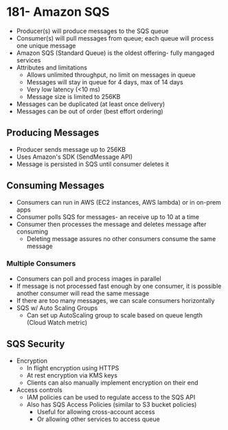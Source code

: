 # 181- Amazon SQS
- Producer(s) will produce messages to the SQS queue
- Consumer(s) will pull messages from queue; each queue will process one unique message
- Amazon SQS (Standard Queue) is the oldest offering- fully mangaged services
- Attributes and limitations
	- Allows unlimited throughput, no limit on messages in queue
	- Messages will stay in queue for 4 days, max of 14 days
	- Very low latency (<10 ms)
	- Message size is limited to 256KB
- Messages can be duplicated (at least once delivery)
- Messages can be out of order (best effort ordering)

## Producing Messages
- Producer sends message up to 256KB
- Uses Amazon's SDK (SendMessage API)
- Message is persisted in SQS until consumer deletes it

## Consuming Messages
- Consumers can run in AWS (EC2 instances, AWS lambda) or in on-prem apps
- Consumer polls SQS for messages- an receive up to 10 at a time
- Consumer then processes the message and deletes message after consuming
	- Deleting message assures no other consumers consume the same message

### Multiple Consumers
- Consumers can poll and process images in parallel
- If message is not processed fast enough by one consumer, it is possible another consumer will read the same message
- If there are too many messages, we can scale consumers horizontally
- SQS w/ Auto Scaling Groups
	- Can set up AutoScaling group to scale based on queue length (Cloud Watch metric)

## SQS Security
- Encryption
	- In flight encryption using HTTPS
	- At rest encryption via KMS keys
	- Clients can also manually implement encryption on their end
- Access controls
	- IAM policies can be used to regulate access to the SQS API
	- Also has SQS Access Policies (similar to S3 bucket policies)
		- Useful for allowing cross-account access
		- Or allowing other services to access queue
